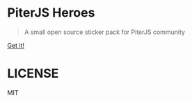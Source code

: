 # PiterJS Heroes

> A small open source sticker pack for PiterJS community

[Get it!](https://t.me/addstickers/piterjsheroes)

# LICENSE

MIT

